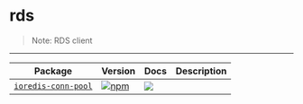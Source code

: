 # rds
> Note: RDS client

---

| Package | Version | Docs | Description |
| ------- | ------- | ---- | ----------- |
| [`ioredis-conn-pool`](/packages/ioredis-conn-pool) | [![npm](https://img.shields.io/npm/v/ioredis-conn-pool.svg?style=flat-square)](https://www.npmjs.com/package/ioredis-conn-pool) | [![](https://img.shields.io/badge/API%20Docs-markdown-lightgrey.svg?style=flat-square)](/packages/ioredis-conn-pool#readme) |  |
